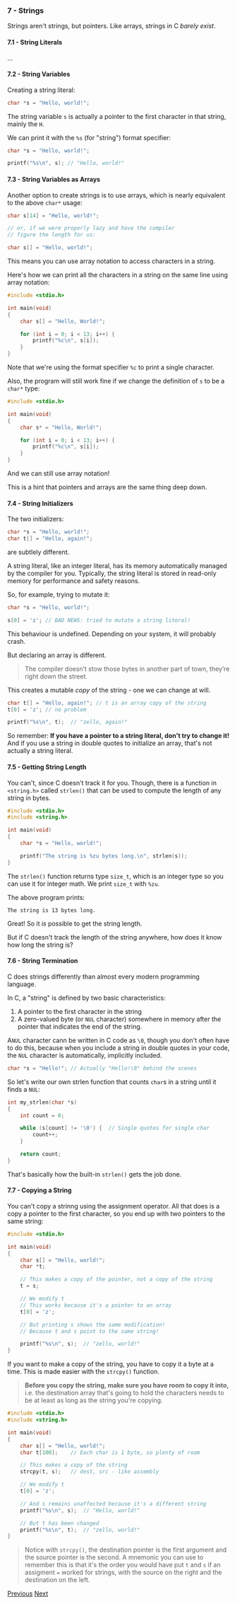 ### 7 - Strings
Strings aren't strings, but pointers. Like arrays, strings in C *barely exist*.



#### 7.1 - String Literals

...

#### 7.2 - String Variables

Creating a string literal:

```c
char *s = "Hello, world!";
```

The string variable `s` is actually a pointer to the first character in that
string, mainly the `H`.

We can print it with the `%s` (for "string") format specifier:

```c
char *s = "Hello, world!";

printf("%s\n", s); // "Hello, world!"
```

#### 7.3 - String Variables as Arrays

Another option to create strings is to use arrays, which is nearly equivalent
to the above `char*` usage:

```c
char s[14] = "Hello, world!";

// or, if we were properly lazy and have the compiler
// figure the length for us:

char s[] = "Hello, world!";
```

This means you can use array notation to access characters in a string.

Here's how we can print all the characters in a string on the same line using
array notation:

```c
#include <stdio.h>

int main(void)
{
    char s[] = "Hello, World!";

    for (int i = 0; i < 13; i++) {
        printf("%c\n", s[i]);
    }
}
```

Note that we're using the format specifier `%c` to print a single character.

Also, the program will still work fine if we change the definition of `s` to be
a `char*` type:

```c
#include <stdio.h>

int main(void)
{
    char s* = "Hello, World!";

    for (int i = 0; i < 13; i++) {
        printf("%c\n", s[i]);
    }
}
```

And we can still use array notation!

This is a hint that pointers and arrays are the same thing deep down.

#### 7.4 - String Initializers

The two initializers:

```c
char *s = "Hello, world!";
char t[] = "Hello, again!";
```

are subtlely different.

A string literal, like an integer literal, has its memory automatically managed
by the compiler for you. Typically, the string literal is stored in read-only
memory for performance and safety reasons.

So, for example, trying to mutate it:

```c
char *s = "Hello, world!";

s[0] = 'z'; // BAD NEWS: tried to mutate a string literal!
```

This behaviour is undefined. Depending on your system, it will probably crash.

But declaring an array is different.

> The compiler doesn’t stow those bytes in another part of town, they’re right
> down the street.

This creates a mutable *copy* of the string - one we can change at will.

```c
char t[] = "Hello, again!"; // t is an array copy of the string
t[0] = 'z'; // no problem

printf("%s\n", t);  // "zello, again!"
```

So remember: **If you have a pointer to a string literal, don't try to change
it!** And if you use a string in double quotes to initialize an array, that's
not actually a string literal.

#### 7.5 - Getting String Length

You can't, since C doesn't track it for you. Though, there is a function in
`<string.h>` called `strlen()` that can be used to compute the length of any
string in bytes.

```c
#include <stdio.h>
#include <string.h>

int main(void)
{
    char *s = "Hello, world!";

    printf("The string is %zu bytes long.\n", strlen(s));
}
```

The `strlen()` function returns type `size_t`, which is an integer type so you
can use it for integer math. We print `size_t` with `%zu`.

The above program prints:

```
The string is 13 bytes long.
```

Great! So it *is* possible to get the string length.

But if C doesn't track the length of the string anywhere, how does it know how long the string is?

#### 7.6 - String Termination

C does strings differently than almost every modern programming language.

In C, a "string" is defined by two basic characteristics:

1. A pointer to the first character in the string
2. A zero-valued byte (or `NUL` character) somewhere in memory after the
   pointer that indicates the end of the string.

A`NUL` character cann be written in C code as `\0`, though you don't often have
to do this, because when you include a string in double quotes in your code, the `NUL` character is automatically, implicitly included.

```c
char *s = "Hello!"; // Actually "Hello!\0" behind the scenes
```

So let's write our own strlen function that counts `char`s in a string until it finds a `NUL`:

```c
int my_strlen(char *s)
{
    int count = 0;

    while (s[count] != '\0') {  // Single quotes for single char
        count++;
    }

    return count;
}
```

That's basically how the built-in `strlen()` gets the job done.

#### 7.7 - Copying a String

You can't copy a strinng using the assignment operator. All that does is a copy a pointer to the first character, so you end up with two pointers to the same string:

```c
#include <stdio.h>

int main(void)
{
    char s[] = "Hello, world!";
    char *t;

    // This makes a copy of the pointer, not a copy of the string
    t = s;

    // We modify t
    // This works because it's a pointer to an array
    t[0] = 'z';

    // But printing s shows the same modification!
    // Because t and s point to the same string!

    printf("%s\n", s);  // "zello, world!"
}
```

If you want to make a copy of the string, you have to copy it a byte at a time. This is made easier with the `strcpy()` function.

> **Before you copy the string, make sure you have room to copy it into,** i.e. the destination array that's going to hold the characters needs to be at least as long as the string you're copying.

```c
#include <stdio.h>
#include <string.h>

int main(void)
{
    char s[] = "Hello, world!";
    char t[100];    // Each char is 1 byte, so plenty of room

    // This makes a copy of the string
    strcpy(t, s);   // dest, src - like assembly

    // We modify t
    t[0] = 'z';

    // And s remains unaffected because it's a different string
    printf("%s\n", s);  // "Hello, world!"

    // But t has been changed
    printf("%s\n", t);  // "zello, world!"
}
```

> Notice with `strcpy()`, the destination pointer is the first argument and the
> source pointer is the second. A mnemonic you can use to remember this is that
> it's the order you would have put `t` and `s` if an assigment `=` worked for
> strings, with the source on the right and the destination on the left.

[Previous](./6-arrays.md)
[Next](./8-structs.md)